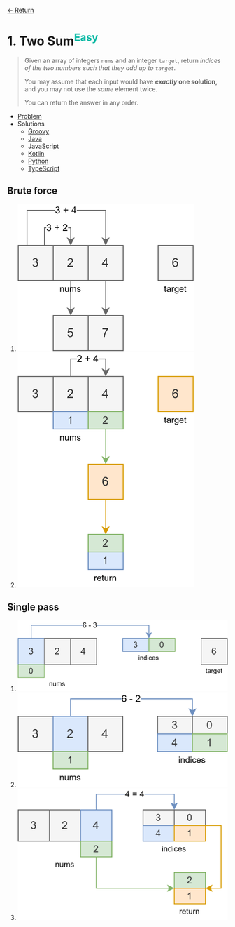 [&larr; Return](https://hanggrian.github.io/grind-leetcode/)

# 1. Two Sum<sup style="color: rgb(0, 184, 163);">Easy</sup>

> Given an array of integers `nums` and an integer `target`, return *indices of
  the two numbers such that they add up to `target`.*
>
> You may assume that each input would have __*exactly* one solution,__ and you
  may not use the *same* element twice.
>
> You can return the answer in any order.

- [Problem](https://leetcode.com/problems/two-sum/)
- Solutions
  - [Groovy](https://github.com/hanggrian/grind-leetcode/blob/main/groovy/src/main/groovy/problems1_100/TwoSum.groovy)
  - [Java](https://github.com/hanggrian/grind-leetcode/blob/main/java/src/main/java/problems1_100/TwoSum.java)
  - [JavaScript](https://github.com/hanggrian/grind-leetcode/blob/main/javascript/src/problems1_100/two-sum.js)
  - [Kotlin](https://github.com/hanggrian/grind-leetcode/blob/main/kotlin/src/main/kotlin/problems1_100/TwoSum.kt)
  - [Python](https://github.com/hanggrian/grind-leetcode/blob/main/python/src/problems1_100/two_sum.py)
  - [TypeScript](https://github.com/hanggrian/grind-leetcode/blob/main/typescript/src/problems1_100/two-sum.ts)

## Brute force

1.  ![](https://github.com/hanggrian/grind-leetcode/raw/assets/problems1_100/two-sum1_1.svg)
1.  ![](https://github.com/hanggrian/grind-leetcode/raw/assets/problems1_100/two-sum1_2.svg)

## Single pass

1.  ![](https://github.com/hanggrian/grind-leetcode/raw/assets/problems1_100/two-sum2_1.svg)
1.  ![](https://github.com/hanggrian/grind-leetcode/raw/assets/problems1_100/two-sum2_2.svg)
1.  ![](https://github.com/hanggrian/grind-leetcode/raw/assets/problems1_100/two-sum2_3.svg)
